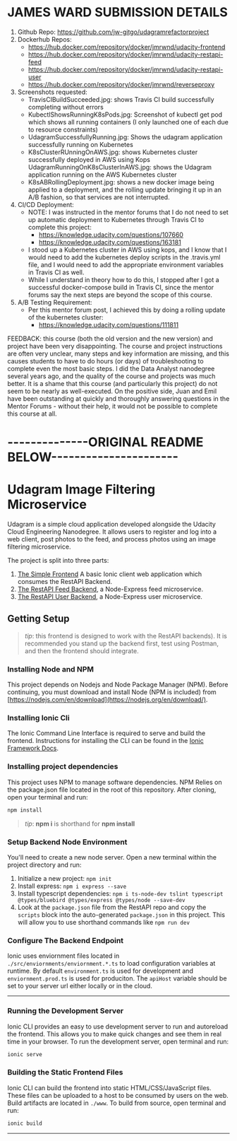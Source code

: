 # JAMES WARD SUBMISSION DETAILS
1. Github Repo: https://github.com/jw-gitgo/udagramrefactorproject
2. Dockerhub Repos:
    - https://hub.docker.com/repository/docker/jmrwnd/udacity-frontend
    - https://hub.docker.com/repository/docker/jmrwnd/udacity-restapi-feed
    - https://hub.docker.com/repository/docker/jmrwnd/udacity-restapi-user
    - https://hub.docker.com/repository/docker/jmrwnd/reverseproxy
3. Screenshots requested:
    - TravisCIBuildSucceeded.jpg: shows Travis CI build successfully completing without errors
    - KubectlShowsRunningK8sPods.jpg: Screenshot of kubectl get pod which shows all running containers (I only launched one of each due to resource constraints)
    - UdagramSuccessfullyRunning.jpg: Shows the udagram application successfully running on Kubernetes
    - K8sClusterRUnningOnAWS.jpg: shows Kubernetes cluster successfully deployed in AWS using Kops
    UdagramRunningOnK8sClusterInAWS.jpg: shows the Udagram application running on the AWS Kubernetes cluster
    - K8sABRollingDeployment.jpg: shows a new docker image being applied to a deployment, and the rolling update bringing it up in an A/B fashion, so that services are not interrupted.
4. CI/CD Deployment:
    - NOTE: I was instructed in the mentor forums that I do not need to set up automatic deployment to Kubernetes through Travis CI to complete this project:
        - https://knowledge.udacity.com/questions/107660 
        - https://knowledge.udacity.com/questions/163181
    - I stood up a Kubernetes cluster in AWS using kops, and I know that I would need to add the kubernetes deploy scripts in the .travis.yml file, and I would need to add the appropriate environment variables in Travis CI as well.
    - While I understand in theory how to do this, I stopped after I got a successful docker-compose build in Travis CI, since the mentor forums say the next steps are beyond the scope of this course.
5. A/B Testing Requirement:
    - Per this mentor forum post, I achieved this by doing a rolling update of the kubernetes cluster:
        - https://knowledge.udacity.com/questions/111811

FEEDBACK: this course (both the old version and the new version) and project have been very disappointing. The course and project instructions are often very unclear, many steps and key information are missing, and this causes students to have to do hours (or days) of troubleshooting to complete even the most basic steps. I did the Data Analyst nanodegree several years ago, and the quality of the course and projects was much better. It is a shame that this course (and particularly this project) do not seem to be nearly as well-executed. On the positive side, Juan and Emil have been outstanding at quickly and thoroughly answering questions in the Mentor Forums - without their help, it would not be possible to complete this course at all.

# --------------ORIGINAL README BELOW----------------------

# Udagram Image Filtering Microservice

Udagram is a simple cloud application developed alongside the Udacity Cloud Engineering Nanodegree. It allows users to register and log into a web client, post photos to the feed, and process photos using an image filtering microservice.

The project is split into three parts:
1. [The Simple Frontend](/udacity-c3-frontend)
A basic Ionic client web application which consumes the RestAPI Backend. 
2. [The RestAPI Feed Backend](/udacity-c3-restapi-feed), a Node-Express feed microservice.
3. [The RestAPI User Backend](/udacity-c3-restapi-user), a Node-Express user microservice.

## Getting Setup

> _tip_: this frontend is designed to work with the RestAPI backends). It is recommended you stand up the backend first, test using Postman, and then the frontend should integrate.

### Installing Node and NPM
This project depends on Nodejs and Node Package Manager (NPM). Before continuing, you must download and install Node (NPM is included) from [https://nodejs.com/en/download](https://nodejs.org/en/download/).

### Installing Ionic Cli
The Ionic Command Line Interface is required to serve and build the frontend. Instructions for installing the CLI can be found in the [Ionic Framework Docs](https://ionicframework.com/docs/installation/cli).

### Installing project dependencies

This project uses NPM to manage software dependencies. NPM Relies on the package.json file located in the root of this repository. After cloning, open your terminal and run:
```bash
npm install
```
>_tip_: **npm i** is shorthand for **npm install**

### Setup Backend Node Environment
You'll need to create a new node server. Open a new terminal within the project directory and run:
1. Initialize a new project: `npm init`
2. Install express: `npm i express --save`
3. Install typescript dependencies: `npm i ts-node-dev tslint typescript  @types/bluebird @types/express @types/node --save-dev`
4. Look at the `package.json` file from the RestAPI repo and copy the `scripts` block into the auto-generated `package.json` in this project. This will allow you to use shorthand commands like `npm run dev`


### Configure The Backend Endpoint
Ionic uses enviornment files located in `./src/enviornments/enviornment.*.ts` to load configuration variables at runtime. By default `environment.ts` is used for development and `enviornment.prod.ts` is used for produciton. The `apiHost` variable should be set to your server url either locally or in the cloud.

***
### Running the Development Server
Ionic CLI provides an easy to use development server to run and autoreload the frontend. This allows you to make quick changes and see them in real time in your browser. To run the development server, open terminal and run:

```bash
ionic serve
```

### Building the Static Frontend Files
Ionic CLI can build the frontend into static HTML/CSS/JavaScript files. These files can be uploaded to a host to be consumed by users on the web. Build artifacts are located in `./www`. To build from source, open terminal and run:
```bash
ionic build
```
***